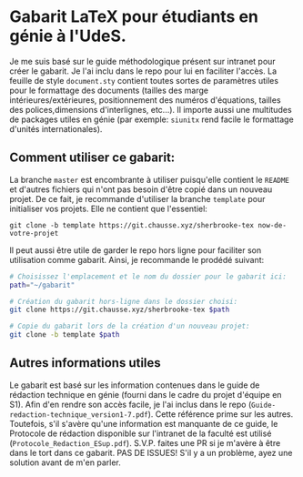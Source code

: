 Gabarit LaTeX pour étudiants en génie à l'UdeS.
===============================================

Je me suis basé sur le guide méthodologique présent sur intranet pour créer le
gabarit. Je l'ai inclu dans le repo pour lui en faciliter l'accès. La feuille
de style `document.sty` contient toutes sortes de paramètres utiles pour le
formattage des documents (tailles des marge intérieures/extérieures,
positionnement des numéros d'équations, tailles des polices,dimensions
d'interlignes, etc...). Il importe aussi une multitudes de packages utiles en
génie (par exemple: `siunitx` rend facile le formattage d'unités
internationales).

Comment utiliser ce gabarit:
----------------------------

La branche `master` est encombrante à utiliser puisqu'elle contient le `README`
et d'autres fichiers qui n'ont pas besoin d'être copié dans un nouveau projet.
De ce fait, je recommande d'utiliser la branche `template` pour initialiser vos
projets. Elle ne contient que l'essentiel:

```
git clone -b template https://git.chausse.xyz/sherbrooke-tex now-de-votre-projet
```

Il peut aussi être utile de garder le repo hors ligne pour faciliter son
utilisation comme gabarit. Ainsi, je recommande le prodédé suivant:

```sh
# Choisissez l'emplacement et le nom du dossier pour le gabarit ici:
path="~/gabarit"

# Création du gabarit hors-ligne dans le dossier choisi:
git clone https://git.chausse.xyz/sherbrooke-tex $path

# Copie du gabarit lors de la création d'un nouveau projet:
git clone -b template $path
```

Autres informations utiles
--------------------------

Le gabarit est basé sur les information contenues dans le guide de rédaction
technique en génie (fourni dans le cadre du projet d'équipe en S1). Afin d'en
rendre son accès facile, je l'ai inclus dans le repo
(`Guide-redaction-technique_version1-7.pdf`). Cette référence prime sur les
autres. Toutefois, s'il s'avère qu'une information est manquante de ce guide,
le Protocole de rédaction disponible sur l'intranet de la faculté est utilisé
(`Protocole_Redaction_ESup.pdf`). S.V.P. faites une PR si je m'avère à être
dans le tort dans ce gabarit. PAS DE ISSUES! S'il y a un problème, ayez une
solution avant de m'en parler.
